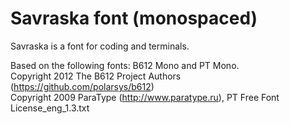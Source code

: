 # Savraska font (monospaced)

Savraska is a font for coding and terminals.   

Based on the following fonts: B612 Mono and PT Mono.  
Copyright 2012 The B612 Project Authors (https://github.com/polarsys/b612)  
Copyright 2009 ParaType (http://www.paratype.ru), PT Free Font License_eng_1.3.txt
